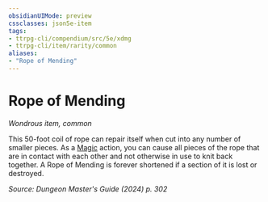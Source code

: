 ```yaml
---
obsidianUIMode: preview
cssclasses: json5e-item
tags:
- ttrpg-cli/compendium/src/5e/xdmg
- ttrpg-cli/item/rarity/common
aliases: 
- "Rope of Mending"
---
```

# Rope of Mending
*Wondrous item, common*  



This 50-foot coil of rope can repair itself when cut into any number of smaller pieces. As a [Magic](2-Mechanics/CLI/rules/actions.md#Magic) action, you can cause all pieces of the rope that are in contact with each other and not otherwise in use to knit back together. A Rope of Mending is forever shortened if a section of it is lost or destroyed.

*Source: Dungeon Master's Guide (2024) p. 302*